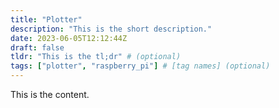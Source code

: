 ```yaml
---
title: "Plotter"
description: "This is the short description."
date: 2023-06-05T12:12:44Z
draft: false
tldr: "This is the tl;dr" # (optional)
tags: ["plotter", "raspberry_pi"] # [tag names] (optional)
---
```


This is the content.
